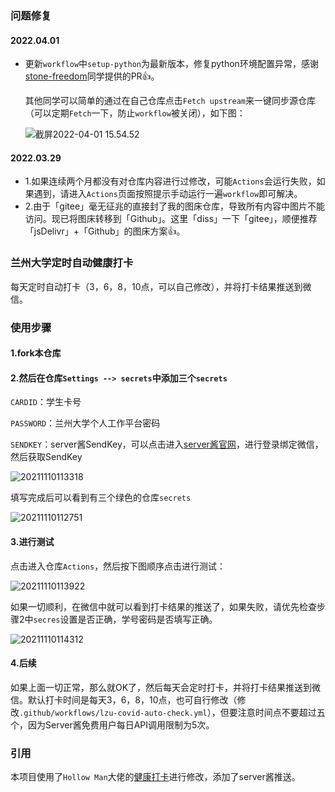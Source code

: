 ### 问题修复

#### 2022.04.01
- 更新`workflow`中`setup-python`为最新版本，修复python环境配置异常，感谢[stone-freedom](https://github.com/stone-freedom)同学提供的PR👍。

  其他同学可以简单的通过在自己仓库点击`Fetch upstream`来一键同步源仓库（可以定期`Fetch`一下，防止`workflow`被关闭），如下图：

  ![截屏2022-04-01 15.54.52](https://cdn.jsdelivr.net/gh/MerickBao/picEmbedding/img/20220401155802.png)


#### 2022.03.29
- 1.如果连续两个月都没有对仓库内容进行过修改，可能`Actions`会运行失败，如果遇到，请进入`Actions`页面按照提示手动运行一遍`workflow`即可解决。
- 2.由于「gitee」毫无征兆的直接封了我的图床仓库，导致所有内容中图片不能访问。现已将图床转移到「Github」。这里「diss」一下「gitee」，顺便推荐「jsDelivr」+「Github」的图床方案👍。

### 兰州大学定时自动健康打卡

每天定时自动打卡（3，6，8，10点，可以自己修改），并将打卡结果推送到微信。

### 使用步骤

#### 1.fork本仓库

#### 2.然后在仓库`Settings --> secrets`中添加三个`secrets`

`CARDID`：学生卡号

`PASSWORD`：兰州大学个人工作平台密码

`SENDKEY`：server酱SendKey，可以点击进入[server酱官网](https://sct.ftqq.com/)，进行登录绑定微信，然后获取SendKey

![20211110113318](https://cdn.jsdelivr.net/gh/MerickBao/picEmbedding/img/20220329225959.png)

填写完成后可以看到有三个绿色的仓库`secrets`

![20211110112751](https://cdn.jsdelivr.net/gh/MerickBao/picEmbedding/img/20220329230033.png)

#### 3.进行测试

点击进入仓库`Actions`，然后按下图顺序点击进行测试：

![20211110113922](https://cdn.jsdelivr.net/gh/MerickBao/picEmbedding/img/20220329230101.png)

如果一切顺利，在微信中就可以看到打卡结果的推送了，如果失败，请优先检查步骤2中`secres`设置是否正确，学号密码是否填写正确。

![20211110114312](https://cdn.jsdelivr.net/gh/MerickBao/picEmbedding/img/20220329230121.png)

#### 4.后续

如果上面一切正常，那么就OK了，然后每天会定时打卡，并将打卡结果推送到微信。默认打卡时间是每天3，6，8，10点，也可自行修改（修改`.github/workflows/lzu-covid-auto-check.yml`），但要注意时间点不要超过五个，因为Server酱免费用户每日API调用限制为5次。

### 引用

本项目使用了`Hollow Man`大佬的[健康打卡](https://gitee.com/hollowman6/LZU-Auto-COVID-Health-Report)进行修改，添加了server酱推送。

